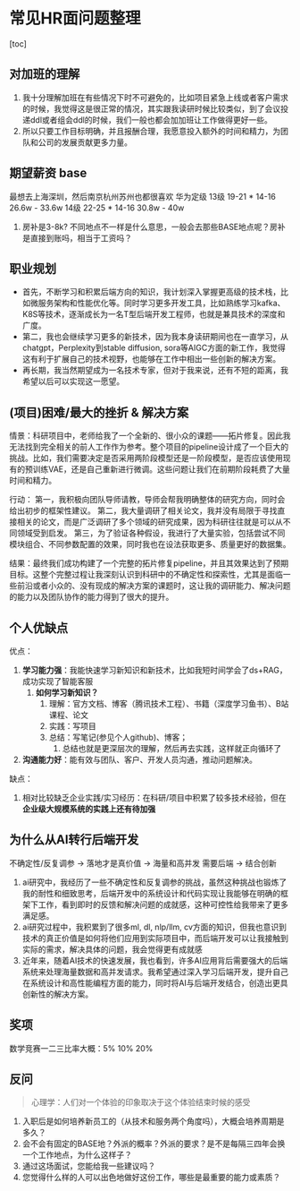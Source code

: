 # 常见HR面问题整理

[toc]


## 对加班的理解

1. 我十分理解加班在有些情况下时不可避免的，比如项目紧急上线或者客户需求的时候，我觉得这是很正常的情况，其实跟我读研时候比较类似，到了会议投递ddl或者组会ddl的时候，我们一般也都会加加班让工作做得更好一些。
2. 所以只要工作目标明确，并且报酬合理，我愿意投入额外的时间和精力，为团队和公司的发展贡献更多力量。


## 期望薪资 base

<!-- > 宣传岗位上base包括：上海深圳南京杭州苏州成都 -->

最想去上海深圳，然后南京杭州苏州也都很喜欢
华为定级
13级 19-21 * 14-16  26.6w - 33.6w
14级 22-25 * 14-16 30.8w - 40w

1. 房补是3-8k? 不同地点不一样是什么意思，一般会去那些BASE地点呢？房补是直接到账吗，相当于工资吗？


## 职业规划

* 首先，不断学习和积累后端方向的知识，我计划深入掌握更高级的技术栈，比如微服务架构和性能优化等。同时学习更多开发工具，比如熟练学习kafka、K8S等技术，逐渐成长为一名T型后端开发工程师，也就是兼具技术的深度和广度。
* 第二，我也会继续学习更多的新技术，因为我本身读研期间也在一直学习，从chatgpt，Perplexity到stable diffusion, sora等AIGC方面的新工作，我觉得这有利于扩展自己的技术视野，也能够在工作中相出一些创新的解决方案。
* 再长期，我当然期望成为一名技术专家，但对于我来说，还有不短的距离，我希望以后可以实现这一愿望。

## (项目)困难/最大的挫折 & 解决方案

情景：科研项目中，老师给我了一个全新的、很小众的课题——拓片修复。因此我无法找到完全相关的前人工作作为参考。整个项目的pipeline设计成了一个巨大的挑战。比如，我们需要决定是否采用两阶段模型还是一阶段模型，是否应该使用现有的预训练VAE，还是自己重新进行微调。这些问题让我们在前期阶段耗费了大量时间和精力。


行动：
第一，我积极向团队导师请教，导师会帮我明确整体的研究方向，同时会给出初步的框架性建议。
第二，我大量调研了相关论文，我并没有局限于寻找直接相关的论文，而是广泛调研了多个领域的研究成果，因为科研往往就是可以从不同领域受到启发。
第三，为了验证各种假设，我进行了大量实验，包括尝试不同模块组合、不同参数配置的效果，同时我也在设法获取更多、质量更好的数据集。

结果：最终我们成功构建了一个完整的拓片修复pipeline，并且其效果达到了预期目标。这整个完整过程让我深刻认识到科研中的不确定性和探索性，尤其是面临一些前沿或者小众的、没有现成的解决方案的课题时，这让我的调研能力、解决问题的能力以及团队协作的能力得到了很大的提升。


## 个人优缺点

优点：
1. **学习能力强**：我能快速学习新知识和新技术，比如我短时间学会了ds+RAG，成功实现了智能客服
   1. **如何学习新知识？**
      1. 理解：官方文档、博客（腾讯技术工程）、书籍（深度学习鱼书）、B站课程、论文
      2. 实践：写项目
      3. 总结：写笔记(参见个人github)、博客；
         1. 总结也就是更深层次的理解，然后再去实践，这样就正向循环了
2. **沟通能力好**：能有效与团队、客户、开发人员沟通，推动问题解决。


缺点：
1. 相对比较缺乏企业实践/实习经历：在科研/项目中积累了较多技术经验，但在**企业级大规模系统的实践上还有待加强**


## 为什么从AI转行后端开发

不确定性/反复调参 -> 落地才是真价值 -> 海量和高并发 需要后端 -> 结合创新

1. ai研究中，我经历了一些不确定性和反复调参的挑战，虽然这种挑战也锻炼了我的耐性和细致思考，后端开发中的系统设计和代码实现让我能够在明确的框架下工作，看到即时的反馈和解决问题的成就感，这种可控性给我带来了更多满足感。
2. ai研究过程中，我积累到了很多ml, dl, nlp/llm, cv方面的知识，但我也意识到技术的真正价值是如何将他们应用到实际项目中，而后端开发可以让我接触到实际的需求，解决具体的问题，我会觉得更有成就感
3. 近年来，随着AI技术的快速发展，我也看到，许多AI应用背后需要强大的后端系统来处理海量数据和高并发请求。我希望通过深入学习后端开发，提升自己在系统设计和高性能编程方面的能力，同时将AI与后端开发结合，创造出更具创新性的解决方案。
<!-- 
## 华为云-媒体服务产品部

我对华为云的数字内容生产线MetaStudio有一定了解。MetaStudio是华为云媒体服务产品部的一款创新性产品，结合了华为云强大的人工智能技术，尤其是与盘古大模型的融合，能够在多种创作场景中提供高效的内容生产支持。

具体来说，MetaStudio涉及到的关键技术/应用包括：

* Text-to-Image: 我们可以用其生成各式各样的背景图像。
* Text-to-Video: 这里主要需要考虑到一些control，比如语言和口型对齐，甚至配和相应的动作。

然后今年在做一些新功能：包括音色复制和智能换装等，我觉得都是很好的方向，比如智能换装这个应用可以用到一些电商平台中进行试穿等等。

应用场景很广泛：虚拟偶像，智能客服，虚拟讲师，wemeeting的会议中虚拟人物等。我觉得这是很好的未来媒体的发展方向，所以如果能够参与到媒体服务产品部的软件开发工作中，我觉得是一件很值得高兴的事情。 -->

## 奖项

数学竞赛一二三比率大概：5% 10% 20%

## 反问

> 心理学：人们对一个体验的印象取决于这个体验结束时候的感受

1. 入职后是如何培养新员工的（从技术和服务两个角度吗），大概会培养周期是多久？
2. 会不会有固定的BASE地？外派的概率？外派的要求？是不是每隔三四年会换一个工作地点，为什么这样子？
3. 通过这场面试，您能给我一些建议吗？
4. 您觉得什么样的人可以出色地做好这份工作，哪些是最重要的能力或素质？

<!-- --- -->

<!-- ![picture 0](../images/d8352c08b1e96ef70952f97d5c4aa633398b0ca70c1bfff3298822f697cc96f3.png)   -->


<!-- ## 华为销服类

### 集体面试

1. 自我介绍 1min
2. 阅读场景题 3min
   1. 读完就不让看题了，所以要把关键词记到纸上
3. 讨论 25min大概
   1. 说出你对场景题的思考和解决方案（可以先用笔梳理自己的思路）
      1. 逻辑清晰
   2. 发言顺序需要自己争取
   3. 不要打断别人，不要过度表现
   4. 准备一些新颖/偏的观点，防止话被说光了
4. 推选汇报人
5. 面试官提问（Q&A环节）

> 似乎一般来说，有leader角色，计时员，记录员(总结大家的观点)，总结员



如何作答呢？

1. 客户第一，方案必须体现用户的痛点
2. 不要二极管，非黑即白，说“兼顾”，“平衡”更好
3. 如果问谁表现最差？不要直接批评，要客观、公正；是否有逻辑？团队协作？贡献度？情绪？时间管理(低效讨论)？是否充分参与讨论？
   1. 整体来看大家都很积极，但在时间管理上，有一定的优化空间。



最后面试官cue到的问题：
1，以case为例，你和客户沟通的时候他态度很恶劣怎么办？
2，你是否认同第x位同学担任总结的角色，为什么？
3，你认为谁表现得最差，谁的问题对你最具有启发性？


[link](https://www.xiaohongshu.com/discovery/item/65f01b120000000012022af6?source=webshare&xhsshare=pc_web&xsec_token=ABW1hK2Pla3YXl0KUGBq9zyXqSGASnXIqwOOmfe-JPSPQ=&xsec_source=pc_share)


如何群面？

[link](https://www.bilibili.com/video/BV1ek4y1A7Yi/?spm_id_from=333.788.recommend_more_video.2&vd_source=31f382886b368673a25ce3ff23e82bfc)

群面是模拟沟通/谈业务的场景，那就需要有逻辑、有条不紊地推动这个项目/团队，懂得合作。

* 竞争心/好胜心不至于太强
* 自我介绍不要秀肌肉，介绍一下你叫啥，你的经验和专业知识能帮助到大家什么，介绍和题目相关的有用的经历
* 时间内一定要达成一致意见/讨论完，不然可能团灭，所以有人垃圾废话的时候可以直接打断...(“你说的有道理，不过我们来谈谈...”)
* 群面的题目多数都来源于面试官的工作，大家的讨论在面试官眼里就跟幼儿园文艺汇演一样，所以不用担心最终方案的水平
* 自由讨论：一开始的时候要站出来说要3分钟的时间来看题目，3分钟之后给后面的时间划分出一个框架出来
* 如何得到观点？
  * 横向拆解：需求 + 场景
  * 纵向拆解：前中后，比如设计一种购物app，分析购物前、购物中、购物后
* 总结陈词的前提是你做好了大家的记录，去总结大家讨论出的方案 -->
<!-- 
### 主管面

12 【自己整理的一些华为主管面问题 - kazino_ | 小红书 - 你的生活指南】 😆 scOC538POv1Diou 😆 https://www.xiaohongshu.com/discovery/item/673aef4f0000000007025769?source=webshare&xhsshare=pc_web&xsec_token=ABepW0zBCyRu3ai_itc4pf9-hPkFiR8m1LtCHZa4akIQI=&xsec_source=pc_share -->